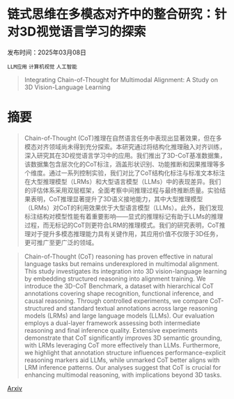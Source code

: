 # 链式思维在多模态对齐中的整合研究：针对3D视觉语言学习的探索

发布时间：2025年03月08日

`LLM应用` `计算机视觉` `人工智能`

> Integrating Chain-of-Thought for Multimodal Alignment: A Study on 3D Vision-Language Learning

# 摘要

> Chain-of-Thought (CoT)推理在自然语言任务中表现出显著效果，但在多模态对齐领域尚未得到充分探索。本研究通过将结构化推理融入对齐训练，深入研究其在3D视觉语言学习中的应用。我们推出了3D-CoT基准数据集，该数据集包含层次化的CoT标注，涵盖形状识别、功能推断和因果推理等多个维度。通过一系列控制实验，我们对比了CoT结构化标注与标准文本标注在大型推理模型（LRMs）和大型语言模型（LLMs）中的表现差异。我们的评估体系采用双层框架，全面考察中间推理过程与最终推断质量。实验结果表明，CoT推理显著提升了3D语义接地能力，其中大型推理模型（LRMs）对CoT的利用效果优于大型语言模型（LLMs）。此外，我们发现标注结构对模型性能有着重要影响——显式的推理标记有助于LLMs的推理过程，而无标记的CoT则更符合LRM的推理模式。我们的研究表明，CoT推理对于提升多模态推理能力具有关键作用，其应用价值不仅限于3D任务，更可推广至更广泛的领域。

> Chain-of-Thought (CoT) reasoning has proven effective in natural language tasks but remains underexplored in multimodal alignment. This study investigates its integration into 3D vision-language learning by embedding structured reasoning into alignment training. We introduce the 3D-CoT Benchmark, a dataset with hierarchical CoT annotations covering shape recognition, functional inference, and causal reasoning. Through controlled experiments, we compare CoT-structured and standard textual annotations across large reasoning models (LRMs) and large language models (LLMs). Our evaluation employs a dual-layer framework assessing both intermediate reasoning and final inference quality. Extensive experiments demonstrate that CoT significantly improves 3D semantic grounding, with LRMs leveraging CoT more effectively than LLMs. Furthermore, we highlight that annotation structure influences performance-explicit reasoning markers aid LLMs, while unmarked CoT better aligns with LRM inference patterns. Our analyses suggest that CoT is crucial for enhancing multimodal reasoning, with implications beyond 3D tasks.

[Arxiv](https://arxiv.org/abs/2503.06232)